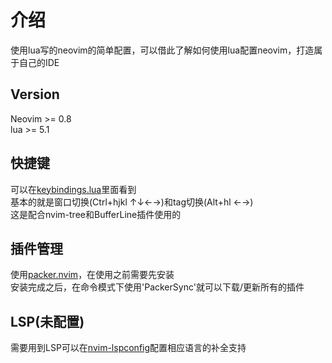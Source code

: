 # 介绍  

使用lua写的neovim的简单配置，可以借此了解如何使用lua配置neovim，打造属于自己的IDE  

## Version  

Neovim >= 0.8  
lua >= 5.1
  
## 快捷键  

可以在[keybindings.lua](./nvim/keybindings.lua)里面看到  
基本的就是窗口切换(Ctrl+hjkl ↑↓←→)和tag切换(Alt+hl ←→)  
这是配合nvim-tree和BufferLine插件使用的  
  
## 插件管理  

使用[packer.nvim](https://github.com/wbthomason/packer.nvim)，在使用之前需要先安装  
安装完成之后，在命令模式下使用'PackerSync'就可以下载/更新所有的插件  
  
## LSP(未配置)  

需要用到LSP可以在[nvim-lspconfig](https://github.com/neovim/nvim-lspconfig/blob/master/doc/server_configurations.md)配置相应语言的补全支持  
